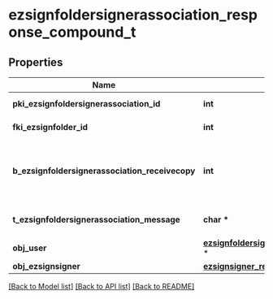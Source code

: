 # ezsignfoldersignerassociation_response_compound_t

## Properties
Name | Type | Description | Notes
------------ | ------------- | ------------- | -------------
**pki_ezsignfoldersignerassociation_id** | **int** | The unique ID of the Ezsignfoldersignerassociation | 
**fki_ezsignfolder_id** | **int** | The unique ID of the Ezsignfolder | 
**b_ezsignfoldersignerassociation_receivecopy** | **int** | If this flag is true. The signatory will receive a copy of every signed Ezsigndocument even if it ain&#39;t required to sign the document. | 
**t_ezsignfoldersignerassociation_message** | **char \*** | A custom text message that will be added to the email sent. | 
**obj_user** | [**ezsignfoldersignerassociation_response_compound_user_t**](ezsignfoldersignerassociation_response_compound_user.md) \* |  | [optional] 
**obj_ezsignsigner** | [**ezsignsigner_response_compound_t**](ezsignsigner_response_compound.md) \* |  | [optional] 

[[Back to Model list]](../README.md#documentation-for-models) [[Back to API list]](../README.md#documentation-for-api-endpoints) [[Back to README]](../README.md)


